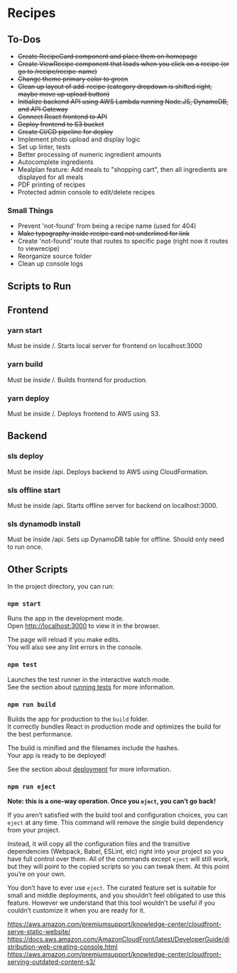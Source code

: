 # Recipes

## To-Dos
- ~~Create RecipeCard component and place them on homepage~~
- ~~Create ViewRecipe component that loads when you click on a recipe (or go to /recipe/recipe-name)~~
- ~~Change theme primary color to green~~
- ~~Clean up layout of add-recipe (category dropdown is shifted right, maybe move up upload button)~~
- ~~Initialize backend API using AWS Lambda running Node.JS, DynamoDB, and API Gateway~~
- ~~Connect React frontend to API~~
- ~~Deploy frontend to S3 bucket~~
- ~~Create CI/CD pipeline for deploy~~
- Implement photo upload and display logic
- Set up linter, tests
- Better processing of numeric ingredient amounts
- Autocomplete ingredients
- Mealplan feature: Add meals to "shopping cart", then all ingredients are displayed for all meals
- PDF printing of recipes
- Protected admin console to edit/delete recipes

### Small Things
- Prevent 'not-found' from being a recipe name (used for 404)
- ~~Make typography inside recipe card not underlined for link~~
- Create 'not-found' route that routes to specific page (right now it routes to viewrecipe)
- Reorganize source folder
- Clean up console logs

## Scripts to Run

## Frontend

### yarn start

Must be inside /.  Starts local server for frontend on localhost:3000

### yarn build

Must be inside /.  Builds frontend for production.

### yarn deploy

Must be inside /.  Deploys frontend to AWS using S3.


## Backend

### sls deploy

Must be inside /api.  Deploys backend to AWS using CloudFormation.

### sls offline start

Must be inside /api.  Starts offline server for backend on localhost:3000.

### sls dynamodb install

Must be inside /api.  Sets up DynamoDB table for offline. Should only need to run once.

## Other Scripts

In the project directory, you can run:

### `npm start`

Runs the app in the development mode.<br>
Open [http://localhost:3000](http://localhost:3000) to view it in the browser.

The page will reload if you make edits.<br>
You will also see any lint errors in the console.

### `npm test`

Launches the test runner in the interactive watch mode.<br>
See the section about [running tests](https://facebook.github.io/create-react-app/docs/running-tests) for more information.

### `npm run build`

Builds the app for production to the `build` folder.<br>
It correctly bundles React in production mode and optimizes the build for the best performance.

The build is minified and the filenames include the hashes.<br>
Your app is ready to be deployed!

See the section about [deployment](https://facebook.github.io/create-react-app/docs/deployment) for more information.

### `npm run eject`

**Note: this is a one-way operation. Once you `eject`, you can’t go back!**

If you aren’t satisfied with the build tool and configuration choices, you can `eject` at any time. This command will remove the single build dependency from your project.

Instead, it will copy all the configuration files and the transitive dependencies (Webpack, Babel, ESLint, etc) right into your project so you have full control over them. All of the commands except `eject` will still work, but they will point to the copied scripts so you can tweak them. At this point you’re on your own.

You don’t have to ever use `eject`. The curated feature set is suitable for small and middle deployments, and you shouldn’t feel obligated to use this feature. However we understand that this tool wouldn’t be useful if you couldn’t customize it when you are ready for it.

https://aws.amazon.com/premiumsupport/knowledge-center/cloudfront-serve-static-website/
https://docs.aws.amazon.com/AmazonCloudFront/latest/DeveloperGuide/distribution-web-creating-console.html
https://aws.amazon.com/premiumsupport/knowledge-center/cloudfront-serving-outdated-content-s3/
